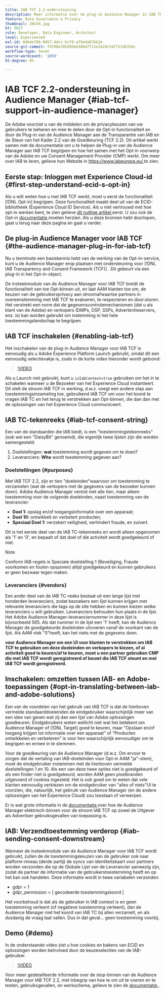 ```yaml
---
title: IAB TCF 2.2-ondersteuning
description: Meer informatie over de plug-in Audience Manager in IAB TCF en over de manier waarop deze werkt met het aanmeldingsobject van de Adobe en de CMP (Consent Management Provider).
feature: Data Governance & Privacy
thumbnail: 26434.jpg
kt: 5027
role: Developer, Data Engineer, Architect
level: Experienced
exl-id: 04b4e786-0457-4dcc-bcf9-a79eda67bb2e
source-git-commit: f9708e705d95b43084ff11e342dc54ff11d6326c
workflow-type: tm+mt
source-wordcount: '1059'
ht-degree: 0%

---
```


# IAB TCF 2.2-ondersteuning in Audience Manager {#iab-tcf-support-in-audience-manager}

De Adobe voorziet u van de middelen om de privacykeuzen van uw gebruikers te beheren en mee te delen door de Opt-in functionaliteit en door de Plug-in van de Audience Manager aan de Transparantie van IAB en de Steun van het Kader 2.2 van de Goedkeuring (TCF 2.2). Dit artikel werkt samen met de documentatie om u te helpen de Plug-in van de Audience Manager aan IAB TCF begrijpen en hoe het samen met het Opt-in voorwerp van de Adobe en uw Consent Management Provider (CMP) werkt. Om meer over IAB te leren, gelieve hun Website in [ https://www.iabeurope.eu/ ](https://www.iabeurope.eu/) te zien.

## Eerste stap: Inloggen met Experience Cloud-id {#first-step-understand-ecid-s-opt-in}

Als u wilt weten hoe u met IAB TCF werkt, moet u eerst de functionaliteit [!DNL Opt-in] begrijpen. Deze functionaliteit maakt deel uit van de ECID-bibliotheek (Experience Cloud ID Service). Als u niet vertrouwd met hoe opt-in werken bent, te zien gelieve [ dit nuttige artikel ](https://experienceleague.adobe.com/docs/core-services-learn/tutorials/id-service/use-opt-in-to-control-experience-cloud-activities-based-on-user-consent.html?lang=nl-NL) eerst. U zou ook de Opt-in [ documentatie ](https://experienceleague.adobe.com/docs/id-service/using/implementation/opt-in-service/optin-overview.html?lang=nl-NL) moeten herzien. Als u deze bronnen hebt doorlopen, gaat u terug naar deze pagina en gaat u verder.

## De plug-in Audience Manager voor IAB TCF {#the-audience-manager-plug-in-for-iab-tcf}

Nu u tenminste een basiskennis hebt van de werking van de Opt-in-service, kunt u de Audience Manager erop plaatsen met ondersteuning voor [!DNL IAB Transparency and Consent Framework (TCF)] . Dit gebeurt via een plug-in in het Opt-in-object.

De insteekmodule van de Audience Manager voor IAB TCF breidt de functionaliteit van toe Opt-binnen uit, en laat AAM klanten toe om, de keuzen van de gebruikersprivacy aan stroomafwaartse partners in overeenstemming met IAB TCF te evalueren, te respecteren en door:sturen. Het verstrekt een norm dat de gegevenscontrolemechanismen (dat u als klant van de Adobe) en verkopers (DMPs, DSP, SSPs, Advertentieservers, enz. is) kan worden gebruikt om instemming in het hele toestemmingslandschap te begrijpen.

## IAB TCF inschakelen {#enabling-iab-tcf}

Het inschakelen van de plug-in Audience Manager voor IAB TCF is eenvoudig als u Adobe Experience Platform Launch gebruikt, omdat dit een eenvoudig selectievakje is, zoals in de korte video hieronder wordt getoond:

>[!VIDEO](https://video.tv.adobe.com/v/26433/?quality=12)

Als u Launch niet gebruikt, kunt u `isIabContext=true` gebruiken om het in te schakelen wanneer u de Bezoeker van het Experience Cloud instantieert. Dit stelt de stroom IAB TCF in werking, d.w.z. voegt een andere stap aan toestemmingsinzameling toe, gebruikend IAB TCF om voor het koord te vragen IAB TC en het terug te verstrekken aan Opt-binnen, die dan dan met de oplossingen van het Experience Cloud communiceert.

## IAB TC-tekenreeks {#iab-tcf-consent-string}

Een van de standaarden die IAB biedt, is een &quot;toestemmingstekenreeks&quot; (ook wel een &quot;DaisyBit&quot; genoemd), die eigenlijk twee lijsten zijn die worden samengesteld:

1. Doelstellingen: **wat** toestemming wordt gegeven om te doen?
1. Leveranciers: **Who** wordt toestemming gegeven aan?

### Doelstellingen {#purposes}

Met IAB TCF 2.2, zijn er tien &quot;doeleinden&quot;waarvoor om toestemming te verzamelen (wat de verkopers met de gegevens van de bezoeker kunnen doen). Adobe Audience Manager vereist niet alle tien, maar alleen toestemming voor de volgende doeleinden, naast toestemming van de leverancier:

* **Doel 1:** opslag en/of toegangsinformatie over een apparaat;
* **Doel 10:** ontwikkelt en verbetert producten;
* **Speciaal Doel 1:** verzekert veiligheid, verhindert fraude, en zuivert.

Dit is het eerste deel van de IAB TC-tekenreeks en wordt alleen opgenomen als &#39;1&#39; en &#39;0&#39;, en bepaalt of dat doel of die activiteit wordt goedgekeurd of niet.

>[!NOTE]
>
>Conform IAB-regels is Speciale doelstelling 1 (Beveiliging, Fraude voorkomen en fouten opsporen) altijd goedgekeurd en kunnen gebruikers er geen bezwaar tegen maken.

### Leveranciers {#vendors}

Een ander deel van de IAB TC-reeks bestaat uit een lange lijst met honderden leveranciers, zodat bezoekers een lijst kunnen krijgen met relevante leveranciers die tags op de site hebben en kunnen kiezen welke leveranciers u wilt gebruiken. Leveranciers behouden hun plaats in de lijst. Het Adobe Audience Manager-leveranciernummer in deze lijst is bijvoorbeeld 565. Als dat nummer in de lijst een &#39;1&#39; heeft, kan de Audience Manager de goedgekeurde doeleinden uitvoeren vanaf de voorkant van de lijst. Als AAM vlek &quot;0&quot;heeft, kan het niets met de gegevens doen.

**voor Audience Manager om een UI voor klanten te verstrekken om IAB TCF te gebruiken om deze doeleinden en verkopers te kiezen, of al activiteit goed te keuren/af te keuren, moet u een partner gebruiken CMP die met IAB TCF wordt geregistreerd of bouwt die IAB TCF steunt en met IAB TCF wordt geregistreerd.**

## Inschakelen: omzetten tussen IAB- en Adobe-toepassingen {#opt-in-translating-between-iab-and-adobe-solutions}

Een van de voordelen van het gebruik van IAB TCF is dat de hierboven vermelde standaarddoeleinden de eindgebruiker waarschijnlijk meer van een idee van geven wat zij dan een lijst van Adobe oplossingen goedkeuren. Eindgebruikers weten wellicht niet wat het betekent om Audience Manager of [!DNL Target] goed te keuren, maar &quot;Opslaan en/of toegang krijgen tot informatie over een apparaat&quot; of &quot;Producten ontwikkelen en verbeteren&quot; is voor hen waarschijnlijk eenvoudiger om te begrijpen en ermee in te stemmen.

Voor de goedkeuring van de Audience Manager (d.w.z. Om ervoor te zorgen dat de vertaling van IAB-doeleinden voor Opt-in AAM &quot;ja&quot;-stem), moet de eindgebruiker instemmen met de hierboven vermelde doelstellingen 1 en 10. Als een van deze twee opties niet is goedgekeurd of als een finder niet is goedgekeurd, worden AAM geen pixelbranden uitgevoerd of cookies ingesteld. Het is ook goed om te weten dat vele klanten eenvoudig verkiezen om de eindgebruiker van &quot;alles of niets&quot;UI te voorzien, die, natuurlijk, het gebruik van Audience Manager (en de andere oplossingen van het Experience Cloud) zou toestaan of verwerpen.

Er is wat grote informatie in de [ documentatie ](https://experienceleague.adobe.com/docs/audience-manager/user-guide/overview/data-privacy/consent-management/aam-iab-plugin.html?lang=nl-NL) over hoe de Audience Manager elektrisch-binnen voor de stroom IAB TCF op zowel de Uitgever als Advertiser gebruiksgevallen van toepassing is.

## IAB: Verzendtoestemming verderop {#iab-sending-consent-downstream}

Wanneer de insteekmodule van de Audience Manager voor IAB TCF wordt gebruikt, zullen de de toestemmingskeuzen van de gebruiker ook naar platform-niveau (derde partij) de syncs van identiteitskaart voor partners worden verzonden die op de Globale Lijst van de Leverancier aanwezig zijn, zodat de partner de informatie van de gebruikerstoestemming heeft en op het kan ook handelen. Deze informatie wordt in twee variabelen verzonden:

* gdpr = 1
* gdpr_permission = [ gecodeerde toestemmingskoord ]

Het voorbehoud is dat als de gebruiker in IAB context is en geen toestemming verleent (of negatieve toestemming verleent), dan de Audience Manager niet het koord van IAB TC bij allen verzamelt, en als dusdanig de vraag laat vallen. Dus in dat geval... geen toestemming voorbij.

## Demo {#demo}

In de onderstaande video ziet u hoe cookies en bakens van ECID en oplossingen worden beïnvloed door de keuzeselecties van de IAB-gebruiker.

>[!VIDEO](https://video.tv.adobe.com/v/26434/?quality=12)

Voor meer gedetailleerde informatie over de stop-binnen van de Audience Manager voor IAB TCF 2.2, met inbegrip van hoe te om uit te voeren en te testen, gebruiksgevallen, en werkschema, gelieve te zien de [ documentatie ](https://experienceleague.adobe.com/docs/audience-manager/user-guide/overview/data-privacy/consent-management/aam-iab-plugin.html?lang=nl-NL).
